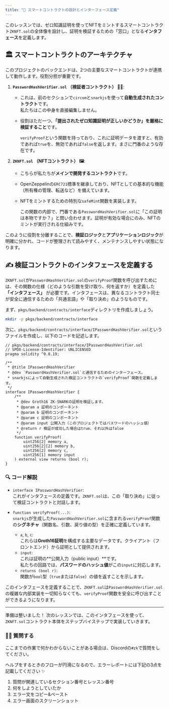 ```yaml
---
title: "🔗 スマートコントラクトの設計とインターフェース定義"
---
```


このレッスンでは、ゼロ知識証明を使ってNFTをミントするスマートコントラクト`ZKNFT.sol`の全体像を設計し、証明を検証するための「窓口」となる**インタフェース**を定義します。

## 🏛️ スマートコントラクトのアーキテクチャ

このプロジェクトのバックエンドは、2つの主要なスマートコントラクトが連携して動作します。役割分担が重要です。

1.  **`PasswordHashVerifier.sol` （検証者コントラクト） 🕵️‍♂️**:  
    *   これは、前のセクションで`circom`と`snarkjs`を使って**自動生成されたコントラクト**です。  
        私たちはこの中身を直接編集しません。

    *   役割はただ一つ、**「提出されたゼロ知識証明が正しいかどうか」を厳格に検証すること**です。  

        `verifyProof`という関数を持っており、これに証明データを渡すと、有効であれば`true`を、無効であれば`false`を返します。まさに門番のような存在です。

2.  **`ZKNFT.sol` （NFTコントラクト） 🖼️**:
    *   こちらが私たちが**メインで開発するコントラクト**です。

    *   OpenZeppelinの`ERC721`標準を継承しており、NFTとしての基本的な機能（所有権の管理、転送など）を備えています。

    *   NFTをミントするための特別な`safeMint`関数を実装します。  

        この関数の内部で、門番である`PasswordHashVerifier.sol`に「この証明は本物ですか？」と問い合わせます。証明が有効な場合にのみ、NFTのミントが実行される仕組みです。

このように役割を分離することで、**検証ロジック**と**アプリケーションロジック**が明確に分かれ、コードが整理されて読みやすく、メンテナンスしやすい状態になります。

## ✍️ 検証コントラクトのインタフェースを定義する

`ZKNFT.sol`が`PasswordHashVerifier.sol`の`verifyProof`関数を呼び出すためには、その関数の仕様（どのような引数を受け取り、何を返すか）を定義した **「インタフェース」** が必要です。インタフェースは、異なるコントラクト同士が安全に通信するための「共通言語」や「取り決め」のようなものです。

まず、`pkgs/backend/contracts/interface`ディレクトリを作成しましょう。

```bash
mkdir -p pkgs/backend/contracts/interface
```

次に、`pkgs/backend/contracts/interface/IPasswordHashVerifier.sol`というファイルを作成し、以下のコードを記述します。

```solidity
// pkgs/backend/contracts/interface/IPasswordHashVerifier.sol
// SPDX-License-Identifier: UNLICENSED
pragma solidity ^0.8.19;

/**
 * @title IPasswordHashVerifier
 * @dev `PasswordHashVerifier.sol`と通信するためのインターフェース。
 * snarkjsによって自動生成された検証コントラクトの`verifyProof`関数を定義します。
 */
interface IPasswordHashVerifier {
    /**
     * @dev Groth16 ZK-SNARKの証明を検証します。
     * @param a 証明のコンポーネント
     * @param b 証明のコンポーネント
     * @param c 証明のコンポーネント
     * @param input 公開入力（このプロジェクトではパスワードのハッシュ値）
     * @return r 検証が成功した場合はtrue、それ以外はfalse
     */
    function verifyProof(
        uint256[2] memory a,
        uint256[2][2] memory b,
        uint256[2] memory c,
        uint256[1] memory input
    ) external view returns (bool r);
}
```

### 🔍 コード解説

-   `interface IPasswordHashVerifier`:   
    これがインタフェースの定義です。`ZKNFT.sol`は、この「取り決め」に従って検証コントラクトと対話します。
    
-   `function verifyProof(...)`:   
    `snarkjs`が生成した`PasswordHashVerifier.sol`に含まれる`verifyProof`関数の**シグネチャ**（関数名、引数、戻り値の型）を正確に定義しています。
    -   `a`, `b`, `c`:   
        これらは**Groth16証明**を構成する主要なデータです。クライアント（フロントエンド）から証明として提供されます。
    -   `input`:   
        これは証明の**公開入力（public input）**です。  
        私たちの回路では、**パスワードのハッシュ値**がこの`input`に対応します。
    -   `returns (bool r)`:   
        関数が`bool`型（`true`または`false`）の値を返すことを示します。

このインタフェースを定義することで、`ZKNFT.sol`は`PasswordHashVerifier.sol`の複雑な内部実装を一切知らなくても、`verifyProof`関数を安全に呼び出すことができるようになります。

---

準備は整いました！ 次のレッスンでは、このインタフェースを使って、`ZKNFT.sol`コントラクト本体をステップバイステップで実装していきます。

### 🙋‍♂️ 質問する

ここまでの作業で何かわからないことがある場合は、Discordの`#zk`で質問をしてください。

ヘルプをするときのフローが円滑になるので、エラーレポートには下記の3点を記載してください ✨

1. 質問が関連しているセクション番号とレッスン番号
2. 何をしようとしていたか
3. エラー文をコピー&ペースト
4. エラー画面のスクリーンショット
